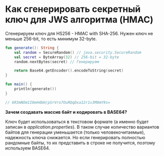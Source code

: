 # Как сгенерировать секретный ключ для JWS алгоритма (HMAC)

Сгенерируем ключ для HS256 - HMAC with SHA-256.
Нужен ключ не меньше 256-bit, то есть минимум 32-byte.

```kotlin
fun generate(): String {
    val random = SecureRandom() // java.security.SecureRandom
    val secret = ByteArray(32) // 256-bit = 32-byte
    random.nextBytes(secret) // Генерируем

    return Base64.getEncoder().encodeToString(secret)
}

fun main() {
    println(generate())
}

// 6R3mNOm1I0eH4bH/pSrVro7OuRQqDxa12r1v3M0mY9s=
```

**Зачем создавать массив байт и кодировать в BASE64?**


Ключ будет использоваться в текстовом формате (а именно будет записан в _application.properties_).
В таком случае количество вариантов байтов для генерации уменьшается (только человекочитаемые), надежность ключа
снижается. Но если генерировать полностью рандомные байты, то их представить в строке не получится, поэтому используем BASE64.

